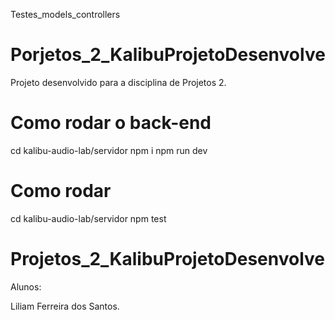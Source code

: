  Testes_models_controllers
# Porjetos_2_KalibuProjetoDesenvolve

Projeto desenvolvido para a disciplina de Projetos 2.

# Como rodar o back-end
cd kalibu-audio-lab/servidor
npm i
npm run dev

# Como rodar 
cd kalibu-audio-lab/servidor
npm test


# Projetos_2_KalibuProjetoDesenvolve

Alunos:

Liliam Ferreira dos Santos.


